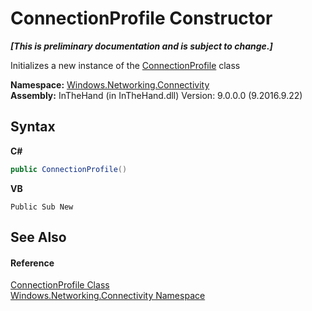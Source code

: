 # ConnectionProfile Constructor 
 _**\[This is preliminary documentation and is subject to change.\]**_

Initializes a new instance of the <a href="T_Windows_Networking_Connectivity_ConnectionProfile">ConnectionProfile</a> class

**Namespace:**&nbsp;<a href="N_Windows_Networking_Connectivity">Windows.Networking.Connectivity</a><br />**Assembly:**&nbsp;InTheHand (in InTheHand.dll) Version: 9.0.0.0 (9.2016.9.22)

## Syntax

**C#**<br />
``` C#
public ConnectionProfile()
```

**VB**<br />
``` VB
Public Sub New
```


## See Also


#### Reference
<a href="T_Windows_Networking_Connectivity_ConnectionProfile">ConnectionProfile Class</a><br /><a href="N_Windows_Networking_Connectivity">Windows.Networking.Connectivity Namespace</a><br />